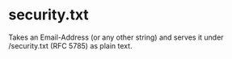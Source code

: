 # security.txt
Takes an Email-Address (or any other string) and serves it under /security.txt (RFC 5785) as plain text.
